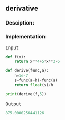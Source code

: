 <script type="text/javascript" src="https://cdnjs.cloudflare.com/ajax/libs/mathjax/2.7.0/MathJax.js?config=TeX-AMS_CHTML"></script>


## derivative


### Desciption:


### Implementation:

<kbd>Input</kbd>

```python
def f(x):
    return x**4+5*x**3-6

def derive(func,a):
    h=1e-7
    s=func(a+h)-func(a)
    return float(s)/h

print(derive(f,5))
```

<kbd>Output</kbd>

```python
875.0000256441126
```
